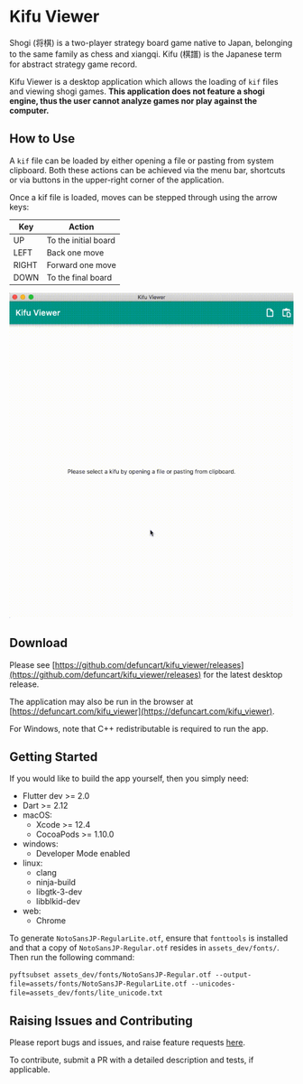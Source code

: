 # Kifu Viewer

Shogi (将棋) is a two-player strategy board game native to Japan, belonging to the same family as chess and xiangqi. Kifu (棋譜) is the Japanese term for abstract strategy game record.

Kifu Viewer is a desktop application which allows the loading of `kif` files and viewing shogi games. **This application does not feature a shogi engine, thus the user cannot analyze games nor play against the computer.**

## How to Use

A `kif` file can be loaded by either opening a file or pasting from system clipboard. Both these actions can be achieved via the menu bar, shortcuts or via buttons in the upper-right corner of the application.

Once a kif file is loaded, moves can be stepped through using the arrow keys:

| Key   | Action               |
|-------|----------------------|
| UP    | To the initial board |
| LEFT  | Back one move        |
| RIGHT | Forward one move     |
| DOWN  | To the final board   |

![](docs/screenshots/01.gif)

## Download

Please see [https://github.com/defuncart/kifu_viewer/releases](https://github.com/defuncart/kifu_viewer/releases) for the latest desktop release.

The application may also be run in the browser at [https://defuncart.com/kifu_viewer](https://defuncart.com/kifu_viewer).

For Windows, note that C++ redistributable is required to run the app.

## Getting Started

If you would like to build the app yourself, then you simply need:

- Flutter dev >= 2.0
- Dart >= 2.12
- macOS:
    - Xcode >= 12.4
    - CocoaPods >= 1.10.0
- windows:
    - Developer Mode enabled
- linux:
    - clang
    - ninja-build
    - libgtk-3-dev
    - libblkid-dev
- web:
    - Chrome

To generate `NotoSansJP-RegularLite.otf`, ensure that `fonttools` is installed and that a copy of `NotoSansJP-Regular.otf` resides in `assets_dev/fonts/`. Then run the following command:

```
pyftsubset assets_dev/fonts/NotoSansJP-Regular.otf --output-file=assets/fonts/NotoSansJP-RegularLite.otf --unicodes-file=assets_dev/fonts/lite_unicode.txt
```

## Raising Issues and Contributing

Please report bugs and issues, and raise feature requests [here](https://github.com/defuncart/kifu_viewer/issues).

To contribute, submit a PR with a detailed description and tests, if applicable.
